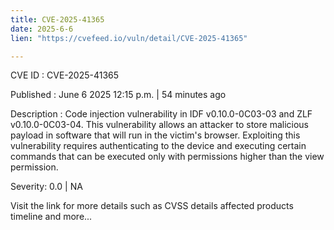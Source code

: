 ```yaml
---
title: CVE-2025-41365
date: 2025-6-6
lien: "https://cvefeed.io/vuln/detail/CVE-2025-41365"

---
```


CVE ID : CVE-2025-41365

Published :  June 6
2025
12:15 p.m. | 54 minutes ago

Description : Code injection vulnerability in IDF v0.10.0-0C03-03 and ZLF v0.10.0-0C03-04. This vulnerability allows an attacker to store malicious payload in software that will run in the victim's browser. Exploiting this vulnerability requires authenticating to the device and executing certain commands that can be executed only with permissions higher than the view permission.

Severity: 0.0 | NA

Visit the link for more details
such as CVSS details
affected products
timeline
and more...
